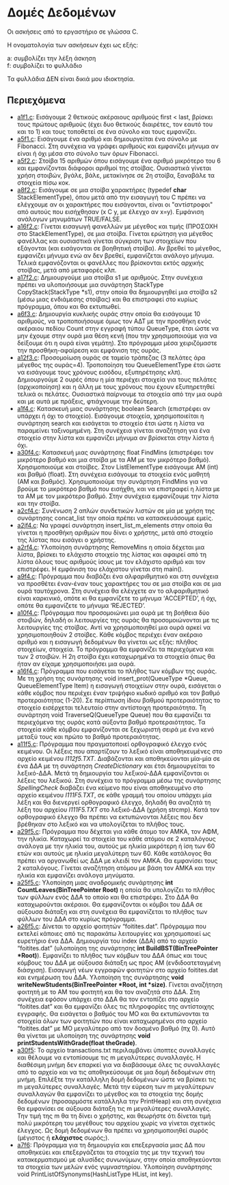 # Δομές Δεδομένων

Οι ασκήσεις από το εργαστήριο σε γλώσσα C.  

Η ονοματολογία των ασκήσεων έχει ως εξής:

a: συμβολίζει την λέξη άσκηση  
f: συμβολίζει το φυλλάδιο

Τα φυλλάδια ΔΕΝ είναι δικιά μου ιδιοκτησία.

## Περιεχόμενα

* [a1f1.c](./f1/a1f1.c):  Εισάγουμε 2 θετικούς ακέραιους αριθμούς first < last, βρίσκει τους πρώτους αριθμούς (έχει δυο θετικούς διαιρέτες, τον εαυτό του και το 1) και τους τοποθετεί σε ένα σύνολο και τους εμφανίζει.  
* [a5f1.c](./f1/a5f1.c):  Εισάγουμε ένα αριθμό και δημιουργείται ένα σύνολο με Fibonacci. Στη συνέχεια να γράφει αριθμούς και εμφανίζει μήνυμα αν είναι ή όχι μέσα στο σύνολο των όρων Fibonacci.  
* [a5f2.c](./f2/a5f2.c):  Στοίβα 15 αριθμών όπου εισάγουμε ένα αριθμό μικρότερο του 6 και εμφανίζονται διάφοροι αριθμοί της στοίβας. Ουσιαστικά γίνεται χρήση στοιβών, βγάλε, βάλε, μετακίνησε σε 2η στοίβα, ξαναβάλε τα στοιχεία πίσω κοκ.  
* [a8f2.c](./f2/a8f2.c): Εισάγουμε σε μια στοίβα χαρακτήρες (typedef **char** StackElementType), όπου μετά από την εισαγωγή του C πρέπει να ελέγχουμε αν οι χαρακτήρες που εισάγονται, είναι οι "αντίστροφοι" από αυτούς που εισήχθησαν (x C y, με έλεγχο αν x=y). Εμφάνιση ανάλογων μηνυμάτων TRUE/FALSE.   
* [a16f2.c](./f2/a16f2.c):  Γίνεται εισαγωγή φανελλών με μέγεθος και τιμής (ΠΡΟΣΟΧΗ στο StackElementType), σε μια στοίβα. Γίνεται ερώτηση για μέγεθος φανέλλας και ουσιαστικά γίνεται σύγκριση των στοιχείων που εξάγονται (και εισάγονται σε βοηθητική στοίβα). Αν βρεθεί το μέγεθος, εμφανίζει μήνυμα ενώ αν δεν βρεθεί, εμφανίζεται ανάλογο μήνυμα. Τελικά εμφανόζονται οι φανέλλες που βρίσκονται εκτός αρχικής στοίβας, μετά από μεταφορές κλπ.  
* [a17f2.c](./f2/a17f2.c): Δημιουργούμε μια στοίβα s1 με αριθμούς. Στην συνέχεια πρέπει να υλοποιήσουμε μια συνάρτηση StackType CopyStack(StackType *s1), στην οποία θα δημιουργηθεί μια στοίβα s2 (μέσω μιας ενδιάμεσης στοίβας) και θα επιστραφεί στο κυρίως πρόγραμμα, όπου και θα εκτυπωθεί.  
* [a6f3.c](./f3/a6f3.c): Δημιουργία κυκλικής ουράς στην οποία θα εισάγουμε 10 αριθμούς, να τροποποιήσουμε όμως τον ΑΔΤ με την προσθήκη ενός ακέραιου πεδίου Count στην εγγραφή τύπου QueueType, έτσι ώστε να μην έχουμε στην ουρά μια θέση κενή (που την χρησιμοποιούμε για να δείξουμε ότι η ουρά είναι γεμάτη). Στο πρόγραμμα μέσα χειριζόμαστε την προσθήκη-αφαίρεση και εμφάνιση της ουράς.   
* [a12f3.c](./f3/a12f3.c):  Προσομοίωση ουράς σε ταμείο τράπεζας (3 πελάτες άρα μέγεθος της ουράς=4). Τροποποίηση του QueueElementType έτσι ώστε να εισάγουμε τους χρόνους εισόδου, εξυπηρέτησης κλπ). Δημιουργούμε 2 ουρές όπου η μία περιέχει στοιχεία για τους πελάτες (αρχικοποίηση) και η άλλη με τους χρόνους που έχουν εξυπηρετηθεί τελικά οι πελάτες. Ουσιαστικά παίρνουμε τα στοιχεία από την μια ουρά και με αυτά με πράξεις, φτιάχνουμε την δεύτερη.  
* [a1f4.c](./f4/a1f4.c):  Κατασκευή μιας συνάρτησης boolean Search (επιστρέφει αν υπάρχει ή όχι το στοιχείο). Εισάγουμε στοιχεία, χρησιμοποιείται η συνάρτηση search και εισάγεται το στοιχείο έτσι ώστε η λίστα να παραμείνει ταξινομημένη. Στη συνέχεια γίνεται αναζήτηση για ένα στοιχείο στην λίστα και εμφανίζει μήνυμα αν βρίσκεται στην λίστα ή όχι.  
* [a30f4.c](./f4/a30f4.c):  Κατασκευή μιας συνάρτησης float FindMins (επιστρέφει τον μικρότερο βαθμό και μια στοίβα με τα ΑΜ με τον μικρότερο βαθμό). Χρησιμοποιούμε και στοίβες. Στον ListElementType εισάγουμε ΑΜ (int) και βαθμό (float). Στη συνέχεια εισάγουμε τα στοιχεία ενός μαθητή (ΑΜ και βαθμός). Χρησιμοποιούμε την συνάρτηση FindMins για να βρούμε το μικρότερο βαθμό που εισήχθη, και να επιστραφεί η λίστα με τα ΑΜ με τον μικρότερο βαθμό. Στην συνέχεια εμφανίζουμε την λίστα και την στοίβα.  
* [a2cf4.c](./f4/a2cf4.c):  Συνένωση 2 απλών συνδετικών λιστών σε μία με χρήση της συνάρτησης concat_list την οποία πρέπει να κατασκευάσουμε εμείς.  
* [a2jf4.c](./f4/a2jf4.c):  Να γραφεί συνάρτηση insert_list_m_elements στην οποία θα γίνεται η προσθήκη αριθμών που δίνει ο χρήστης, μετά από στοιχείο της λίστας που εισάγει ο χρήστης.  
* [a2rf4.c](./f4/a2rf4.c):  Υλοποίηση συνάρτησης RemoveMins η οποία δέχεται μια λίστα, βρίσκει το ελάχιστο στοιχείο της λίστας και αφαιρεί από τη λίστα όλους τους αριθμούς ίσους με τον ελάχιστο αριθμό και τον επιστρέφει. Η εμφάνιση του ελάχιστου γίνεται στη main().   
* [a9f4.c](./f4/a9f4.c):  Πρόγραμμα που διαβάζει ένα αλφαριθμητικό και στη συνέχεια να προσθέτει έναν-έναν τους χαρακτήρες του σε μια στοίβα και σε μια ουρά ταυτόχρονα. Στη συνέχεια θα ελέγχετε αν το αλφαριθμητικό είναι καρκινικό, οπότε κι θα εμφανίζετε το μήνυμα ‘ACCEPTED’, ή όχι, οπότε θα εμφανίζετε το μήνυμα ‘REJECTED’.   
* [a10f4.c](./f4/a10f4.c):  Πρόγραμμα που προσομοιώνει μια ουρά με τη βοήθεια δύο στοιβών, δηλαδή οι λειτουργίες της ουράς θα προσομοιώνονται με τις λειτουργίες της στοίβας. Αντί να χρησιμοποιηθεί μια ουρά αρκεί να χρησιμοποιηθούν 2 στοίβες. Κάθε κόμβος περιέχει έναν ακέραιο αριθμό και η εισαγωγή δεδομένων θα γίνεται ως εξής: πλήθος στοιχείων, στοιχεία. Το πρόγραμμα θα εμφανίζει τα περιεχόμενα και των 2 στοιβών. Η 2η στοίβα έχει καταχωρημένα τα στοιχεία όπως θα ήταν αν είχαμε χρησιμοποιήσει μια ουρά.   
* [a16f4.c](./f4/a16f4.c):  Πρόγραμμα που εισάγεται το πλήθος των κόμβων της ουράς. Με τη χρήση της συνάρτησης void insert_prot(QueueType *Queue, QueueElementType Item) η εισαγωγή στοιχείων στην ουρά, εισάγεται ο κάθε κόμβος που περιέχει έναν τριψήφιο κωδικό αριθμό και τον βαθμό προτεραιότητας (1-20). Σε περίπτωση ίδιου βαθμού προτεραιότητας το στοιχείο εισέρχεται τελευταίο στην αντίστοιχη προτεραιότητα. Τη συνάρτηση void TraverseQ(QueueType Queue) που θα εμφανίζει τα περιεχόμενα της ουράς κατά αύξοντα βαθμό προτεραιότητας. Τα στοιχεία κάθε κόμβου εμφανίζονται σε ξεχωριστή σειρά με ένα κενό μεταξύ τους και πρώτο το βαθμό προτεραιότητας.   
* [a11f5.c](./f5/a11f5.c):  Πρόγραμμα που πραγματοποιεί ορθογραφικό έλεγχο ενός κειμένου. Οι λέξεις που απαρτίζουν το λεξικό είναι αποθηκευμένες στο αρχείο κειμένου *I112f5.TXT*. Διαβάζονται και αποθηκεύονται μία-μία σε ένα ΔΔΑ με τη συνάρτηση *CreateDictionary* και έτσι δημιουργείται το λεξικό-ΔΔΑ. Μετά τη δημιουργία του λεξικού-ΔΔΑ εμφανίζονται οι λέξεις του λεξικού. Στη συνέχεια το πρόγραμμα μέσω της συνάρτησης *SpellingCheck* διαβάζει ένα κείμενο που είναι αποθηκευμένο στο αρχείο κειμένου *I111F5.TXT*, σε κάθε γραμμή του οποίου υπάρχει μία λέξη και θα διενεργεί ορθογραφικό έλεγχο, δηλαδή θα αναζητά τη λέξη του αρχείου *I111F5.TXT* στο λεξικό-ΔΔΑ (χρήση strcmp). Κατά τον ορθογραφικό έλεγχο θα πρέπει να εκτυπώνονται λέξεις που δεν βρέθηκαν στο λεξικό και να υπολογίζεται το πλήθος τους.   
* [a29f5.c](./f5/a29f5.c):  Πρόγραμμα που δέχεται για κάθε άτομο τον ΑΜΚΑ, τον ΑΦΜ, την ηλικία. Καταχωρεί τα στοιχεία του κάθε ατόμου σε 2 καταλόγους ανάλογα με την ηλικία του, αυτούς με ηλικία μικρότερη ή ίση των 60 ετών και αυτούς με ηλικία μεγαλύτερη των 60. Κάθε κατάλογος θα πρέπει να οργανωθεί ως ΔΔΑ με κλειδί τον ΑΜΚΑ. Θα εμφανίσει τους 2 καταλόγους. Γίνεται αναζήτηση ατόμου με βάση τον ΑΜΚΑ και την ηλικία και εμφανίζει ανάλογα μηνύματα.  
* [a25f5.c](./f5/a25f5.c): Υλοποίηση μιας αναδρομικής συνάρτησης **int CountLeaves(BinTreePointer Root)** η οποία θα υπολογίζει το πλήθος των φύλλων ενός ΔΔΑ το οποίο και θα επιστρέφει. Στο ΔΔΑ θα καταχωρούνται ακέραιοι. Θα εμφανίζονται οι κόμβοι του ΔΔΑ σε αύξουσα διάταξη και στη συνέχεια θα εμφανίζεται το πλήθος των φύλλων του ΔΔΑ στο κυρίως πρόγραμμα.    
* [a26f5.c](./f5/a26f5.c):  Δίνεται το αρχείο φοιτητών “foitites.dat”. Πρόγραμμα που εκτελεί κάποιες από τις παρακάτω λειτουργίες και χρησιμοποιεί ως ευρετήριο ένα ΔΔΑ. Δημιουργία του index (ΔΔΑ) από το αρχείο “foitites.dat” (υλοποίηση της συνάρτησης **int BuildBST(BinTreePointer *Root)**). Εμφανίζει το πλήθος των κόμβων του ΔΔΑ όπως και τους κόμβους του ΔΔΑ με αύξουσα διάταξη ως προς ΑΜ (ενδιδοατεταγμένη διάσχιση). Εισαγωγή νέων εγγραφών φοιτητών στο αρχείο foitites.dat και ενημέρωση του ΔΔΑ. Υλοποίηση της συνάρτησης **void writeNewStudents(BinTreePointer *Root, int *size)**. Γίνεται αναζήτηση φοιτητή με το ΑΜ του φοιτητή και θα τον αναζητά στο ΔΔΑ. Στη συνέχεια εφόσον υπάρχει στο ΔΔΑ θα τον εντοπίζει στο αρχείο “foitites.dat” και θα εμφανίζει όλες τις πληροφορίες της αντίστοιχης εγγραφής. Θα εισάγεται ο βαθμός του ΜΟ και θα εκτυπώνονται τα στοιχεία όλων των φοιτητών που είναι καταχωρημένοι στο αρχείο “foitites.dat” με ΜΟ μεγαλύτερο από τον δοσμένο βαθμό (πχ 0). Αυτό θα γίνεται με υλοποίηση της συνάρτησης **void printStudentsWithGrade(float theGrade)**.  
* [a30f5](./f5/a30f5.c): Το αρχείο transactions.txt περιλαμβάνει ύποπτες συναλλαγές και θέλουμε να εντοπίσουμε τις m μεγαλύτερες συναλλαγές. Η διαθέσιμη μνήμη δεν επαρκεί για να διαβάσουμε όλες τις συναλλαγές από το αρχείο και να τις αποθηκεύσουμε σε μια δομή δεδομένων στη μνήμη. Επιλέξτε την κατάλληλη δομή δεδομένων ώστε να βρίσκει τις m μεγαλύτερες συναλλαγές. Μετά την εύρεση των m μεγαλύτερων συναλλαγών θα εμφανίζει το μέγεθος και τα στοιχεία της δομής δεδομένων (προσαρμόστε κατάλληλα την PrintHeap) και στη συνέχεια θα εμφανίσει σε αύξουσα διάταξη τις m μεγαλύτερες συναλλαγές. Την τιμή της m θα τη δίνει ο χρήστης, και θεωρήστε ότι δίνεται τιμή πολύ μικρότερη του μεγέθους του αρχείου χωρίς να γίνεται σχετικός έλεγχος. Ως δομή δεδομένων θα πρέπει να χρησιμοποιηθεί σωρός (μέγιστος ή **ελάχιστος** σωρός;).  
* [a7f6](./f6/a7f6.c): Πρόγραμμα για τη δημιουργία και επεξεργασία μιας ΔΔ που αποθηκεύει και επεξεργάζεται τα στοιχεία της με την τεχνική του κατακερματισμού με αλυσίδες συνωνύμων, στην οποία αποθηκεύονται τα στοιχεία των μελών ενός γυμναστηρίου.  Υλοποίηση συνάρτησης void PrintListOfSynonyms(HashListType HList, int key).   
